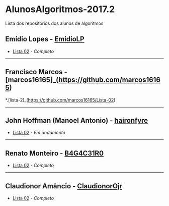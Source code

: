 # AlunosAlgoritmos-2017.2
Lista dos repositórios dos alunos de algoritmos


## Emídio Lopes - [EmidioLP](https://github.com/EmidioLP)
* [Lista 02](https://github.com/EmidioLP/Lista2) - *Completo*

---

## Francisco Marcos - [marcos16165]_(https://github.com/marcos16165)
*.[lista-2]_(https://github.com/marcos16165/Lista-02)

---

## John Hoffman (Manoel Antonio) - [haironfyre](https://github.com/haironfyre)
* [Lista 02](https://github.com/haironfyre/Exercicio-02) - *Em andamento*

---

## Renato Monteiro - [B4G4C31R0](https://github.com/B4G4C31R0)
* [Lista 02](https://github.com/B4G4C31R0/lista2) - *Completo*

---

## Claudionor Amâncio - [ClaudionorOjr](https://github.com/ClaudionorOjr)
* [Lista 02](https://github.com/ClaudionorOjr/Lista2) - *Completo*

